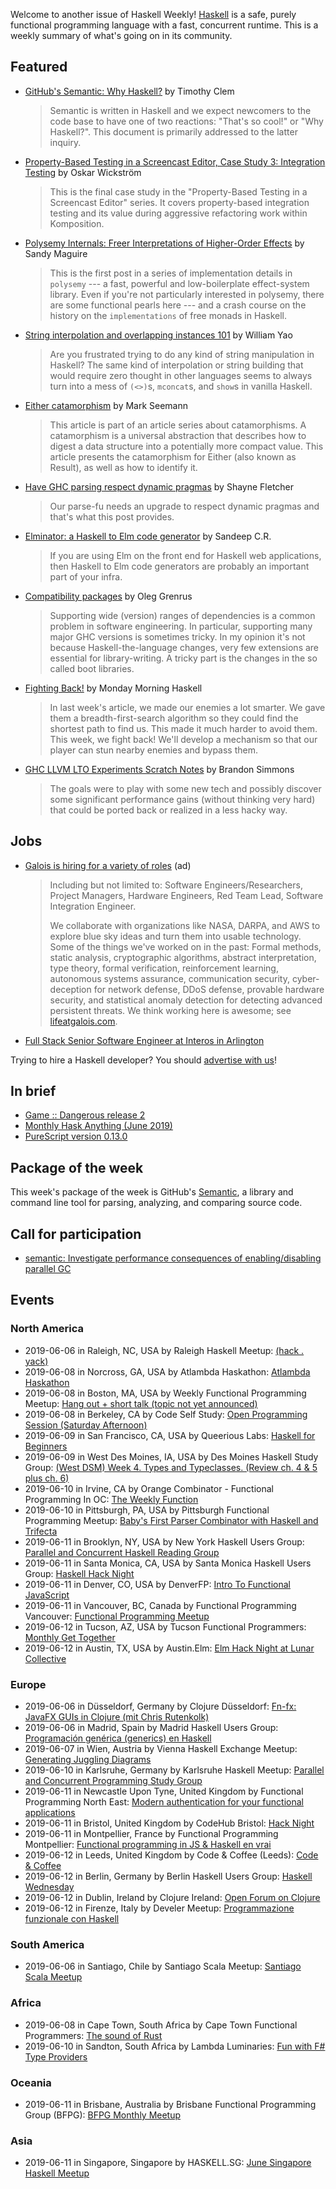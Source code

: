 Welcome to another issue of Haskell Weekly!
[Haskell](https://www.haskell.org) is a safe, purely functional programming language with a fast, concurrent runtime.
This is a weekly summary of what's going on in its community.

## Featured

-   [GitHub's Semantic: Why Haskell?](https://github.com/github/semantic/blob/7364e164947116406850ff6f298d80ba77105229/docs/why-haskell.md) by Timothy Clem

    > Semantic is written in Haskell and we expect newcomers to the code base to have one of two reactions: "That's so cool!" or "Why Haskell?". This document is primarily addressed to the latter inquiry.

-   [Property-Based Testing in a Screencast Editor, Case Study 3: Integration Testing](https://wickstrom.tech/programming/2019/06/02/property-based-testing-in-a-screencast-editor-case-study-3.html) by Oskar Wickström

    > This is the final case study in the "Property-Based Testing in a Screencast Editor" series. It covers property-based integration testing and its value during aggressive refactoring work within Komposition.

-   [Polysemy Internals: Freer Interpretations of Higher-Order Effects](https://reasonablypolymorphic.com/blog/freer-higher-order-effects/) by Sandy Maguire

    > This is the first post in a series of implementation details in `polysemy` --- a fast, powerful and low-boilerplate effect-system library. Even if you're not particularly interested in polysemy, there are some functional pearls here --- and a crash course on the history on the `implementations` of free monads in Haskell.

-   [String interpolation and overlapping instances 101](https://williamyaoh.com/posts/2019-05-27-string-interpolation-and-overlapping-instances.html) by William Yao

    > Are you frustrated trying to do any kind of string manipulation in Haskell? The same kind of interpolation or string building that would require zero thought in other languages seems to always turn into a mess of `(<>)`s, `mconcat`s, and `show`s in vanilla Haskell.

-   [Either catamorphism](https://blog.ploeh.dk/2019/06/03/either-catamorphism/) by Mark Seemann

    >  This article is part of an article series about catamorphisms. A catamorphism is a universal abstraction that describes how to digest a data structure into a potentially more compact value. This article presents the catamorphism for Either (also known as Result), as well as how to identify it.

-   [Have GHC parsing respect dynamic pragmas](https://blog.shaynefletcher.org/2019/06/have-ghc-parsing-respect-dynamic-pragmas.html) by Shayne Fletcher

    > Our parse-fu needs an upgrade to respect dynamic pragmas and that's what this post provides.

-   [Elminator: a Haskell to Elm code generator](https://np.reddit.com/r/haskell/comments/bv7wwa/show_elminator_is_a_haskell_to_elm_code_generator/) by Sandeep C.R.

    > If you are using Elm on the front end for Haskell web applications, then Haskell to Elm code generators are probably an important part of your infra.

-   [Compatibility packages](https://oleg.fi/gists/posts/2019-06-03-compat-packages.html) by Oleg Grenrus

    > Supporting wide (version) ranges of dependencies is a common problem in software engineering. In particular, supporting many major GHC versions is sometimes tricky. In my opinion it's not because Haskell-the-language changes, very few extensions are essential for library-writing. A tricky part is the changes in the so called boot libraries.

-   [Fighting Back!](https://mmhaskell.com/blog/2019/6/3/fighting-back) by Monday Morning Haskell

    > In last week's article, we made our enemies a lot smarter. We gave them a breadth-first-search algorithm so they could find the shortest path to find us. This made it much harder to avoid them. This week, we fight back! We'll develop a mechanism so that our player can stun nearby enemies and bypass them.

-   [GHC LLVM LTO Experiments Scratch Notes](http://brandon.si/code/ghc-llvm-lto-experiments-scratch-notes/) by Brandon Simmons

    > The goals were to play with some new tech and possibly discover some significant performance gains (without thinking very hard) that could be ported back or realized in a less hacky way.

## Jobs

-   [Galois is hiring for a variety of roles](https://galois.com/careers/) (ad)

    > Including but not limited to: Software Engineers/Researchers, Project Managers, Hardware Engineers, Red Team Lead, Software Integration Engineer.
    >
    > We collaborate with organizations like NASA, DARPA, and AWS to explore blue sky ideas and turn them into usable technology. Some of the things we've worked on in the past: Formal methods, static analysis, cryptographic algorithms, abstract interpretation, type theory, formal verification, reinforcement learning, autonomous systems assurance, communication security, cyber-deception for network defense, DDoS defense, provable hardware security, and statistical anomaly detection for detecting advanced persistent threats. We think working here is awesome; see [lifeatgalois.com](https://lifeatgalois.com).

-   [Full Stack Senior Software Engineer at Interos in Arlington](https://interos.applicantpro.com/jobs/986650-306376.html)

Trying to hire a Haskell developer?
You should [advertise with us](https://haskellweekly.news/advertising.html)!

## In brief

-   [Game :: Dangerous release 2](https://np.reddit.com/r/haskell/comments/bwft0n/game_dangerous_release_2/)
-   [Monthly Hask Anything (June 2019)](https://np.reddit.com/r/haskell/comments/bva5c4/monthly_hask_anything_june_2019/)
-   [PureScript version 0.13.0](https://github.com/purescript/purescript/releases/tag/v0.13.0)

## Package of the week

This week's package of the week is GitHub's [Semantic](https://github.com/github/semantic/tree/7364e164947116406850ff6f298d80ba77105229), a library and command line tool for parsing, analyzing, and comparing source code.

## Call for participation

-   [semantic: Investigate performance consequences of enabling/disabling parallel GC](https://github.com/github/semantic/issues/55)

## Events

### North America

- 2019-06-06 in Raleigh, NC, USA by Raleigh Haskell Meetup: [(hack . yack)](https://www.meetup.com/Raleigh-Haskell-Meetup/events/nsfsnqyzjbjb/)
- 2019-06-08 in Norcross, GA, USA by Atlambda Haskathon: [Atlambda Haskathon](https://www.meetup.com/Atlambda-Haskathon/events/ggbspqyzjblb/)
- 2019-06-08 in Boston, MA, USA by Weekly Functional Programming Meetup: [Hang out + short talk (topic not yet announced)](https://www.meetup.com/Weekly-Functional-Programming-Meetup/events/jcgpwqyzjblb/)
- 2019-06-08 in Berkeley, CA by Code Self Study: [Open Programming Session (Saturday Afternoon)](https://www.meetup.com/codeselfstudy/events/dkwpzpyzjblb/)
- 2019-06-09 in San Francisco, CA, USA by Queerious Labs: [Haskell for Beginners](https://www.meetup.com/QueeriousLabs/events/skgqzqyzjbmb/)
- 2019-06-09 in West Des Moines, IA, USA by Des Moines Haskell Study Group: [(West DSM) Week 4. Types and Typeclasses. (Review ch. 4 & 5 plus ch. 6)](https://www.meetup.com/Des-Moines-Haskell-Study-Group/events/nkqvzqyzjbmb/)
- 2019-06-10 in Irvine, CA by Orange Combinator - Functional Programming In OC: [The Weekly Function](https://www.meetup.com/orange-combinator/events/wnrhbryzjbnb/)
- 2019-06-10 in Pittsburgh, PA, USA by Pittsburgh Functional Programming Meetup: [Baby's First Parser Combinator with Haskell and Trifecta](https://www.meetup.com/Pittsburgh-Functional-Programming-Meetup/events/gctsjlyzjbnb/)
- 2019-06-11 in Brooklyn, NY, USA by New York Haskell Users Group: [Parallel and Concurrent Haskell Reading Group](https://www.meetup.com/NY-Haskell/events/shmktqyzjbpb/)
- 2019-06-11 in Santa Monica, CA, USA by Santa Monica Haskell Users Group: [Haskell Hack Night](https://www.meetup.com/santa-monica-haskell/events/261874682/)
- 2019-06-11 in Denver, CO, USA by DenverFP: [Intro To Functional JavaScript](https://www.meetup.com/denverfp/events/261960777/)
- 2019-06-11 in Vancouver, BC, Canada by Functional Programming Vancouver: [Functional Programming Meetup](https://www.meetup.com/Functional-Programming-Vancouver/events/vcqjrqyzjbpb/)
- 2019-06-12 in Tucson, AZ, USA by Tucson Functional Programmers: [Monthly Get Together](https://www.meetup.com/Tucson-Functional-Programmers/events/zzmznlyzjbqb/)
- 2019-06-12 in Austin, TX, USA by Austin.Elm: [Elm Hack Night at Lunar Collective](https://www.meetup.com/Austin-Elm/events/260832892/)

### Europe

- 2019-06-06 in Düsseldorf, Germany by Clojure Düsseldorf: [Fn-fx: JavaFX GUIs in Clojure (mit Chris Rutenkolk)](https://www.meetup.com/Clojure-Duesseldorf/events/261418094/)
- 2019-06-06 in Madrid, Spain by Madrid Haskell Users Group: [Programación genérica (generics) en Haskell](https://www.meetup.com/Haskell-MAD/events/261671657/)
- 2019-06-07 in Wien, Austria by Vienna Haskell Exchange Meetup: [Generating Juggling Diagrams](https://www.meetup.com/Vienna-Haskell-Exchange-Meetup/events/261377247/)
- 2019-06-10 in Karlsruhe, Germany by Karlsruhe Haskell Meetup: [Parallel and Concurrent Programming Study Group](https://www.meetup.com/Karlsruhe-Haskell-Meetup/events/261777616/)
- 2019-06-11 in Newcastle Upon Tyne, United Kingdom by Functional Programming North East: [Modern authentication for your functional applications](https://www.meetup.com/fpnortheast/events/mdgsbryzjbpb/)
- 2019-06-11 in Bristol, United Kingdom by CodeHub Bristol: [Hack Night](https://www.meetup.com/CodeHub-Bristol/events/bpjgrqyzjbpb/)
- 2019-06-11 in Montpellier, France by Functional Programming Montpellier: [Functional programming in JS & Haskell en vrai ](https://www.meetup.com/Functional-Programming-Montpellier/events/261975358/)
- 2019-06-12 in Leeds, United Kingdom by Code & Coffee (Leeds): [Code & Coffee](https://www.meetup.com/Code-Coffee-Leeds/events/lbrrtlyzjbqb/)
- 2019-06-12 in Berlin, Germany by Berlin Haskell Users Group: [Haskell Wednesday](https://www.meetup.com/berlinhug/events/pvpwqpyzjbqb/)
- 2019-06-12 in Dublin, Ireland by Clojure Ireland: [Open Forum on Clojure](https://www.meetup.com/Clojure-Ireland/events/261685505/)
- 2019-06-12 in Firenze, Italy by Develer Meetup: [Programmazione funzionale con Haskell](https://www.meetup.com/Develer-Meetup/events/261703128/)

### South America

- 2019-06-06 in Santiago, Chile by Santiago Scala Meetup: [Santiago Scala Meetup](https://www.meetup.com/Santiago-Scala-Meetup/events/hfvtlpyzjbjb/)

### Africa

- 2019-06-08 in Cape Town, South Africa by Cape Town Functional Programmers: [The sound of Rust](https://www.meetup.com/Cape-Town-Functional-Programmers/events/261618496/)
- 2019-06-10 in Sandton, South Africa by Lambda Luminaries: [Fun with F# Type Providers](https://www.meetup.com/lambda-luminaries/events/bgngtqyzjbnb/)

### Oceania

- 2019-06-11 in Brisbane, Australia by Brisbane Functional Programming Group (BFPG): [BFPG Monthly Meetup](https://www.meetup.com/Brisbane-Functional-Programming-Group/events/cfmrwlyzjbpb/)

### Asia

- 2019-06-11 in Singapore, Singapore by HASKELL.SG: [June Singapore Haskell Meetup](https://www.meetup.com/HASKELL-SG/events/260364365/)
